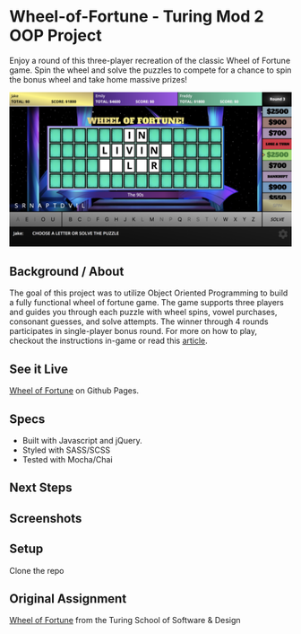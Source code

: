 # Wheel-of-Fortune - Turing Mod 2 OOP Project

Enjoy a round of this three-player recreation of the classic Wheel of Fortune game. Spin the wheel and 
solve the puzzles to compete for a chance to spin the bonus wheel and take home massive prizes!

![Wheel-of-Fortune](app.png)
 
## Background / About
  The goal of this project was to utilize Object Oriented Programming to build a fully functional wheel of fortune game. The game supports three players and guides you through each puzzle with wheel spins, vowel purchases, consonant guesses, and solve attempts. The winner through 4 rounds participates in single-player bonus round. For more on how to play, checkout the instructions in-game or read this [article](http://game-shows.chris-place.com/shows/wheel-of-fortune/how-to-play.htm.).

## See it Live

[Wheel of Fortune]() on Github Pages.

## Specs

* Built with Javascript and jQuery.
* Styled with SASS/SCSS
* Tested with Mocha/Chai

## Next Steps

## Screenshots

## Setup

Clone the repo

## Original Assignment

[Wheel of Fortune](http://frontend.turing.io/projects/wheel-of-fortune.html) from the Turing School of Software & Design
  

